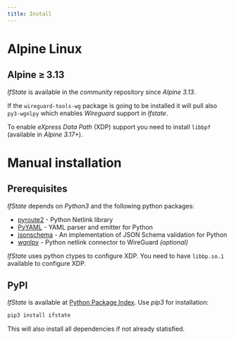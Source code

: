 ```yaml
---
title: Install
---
```


# Alpine Linux


## Alpine ≥ 3.13

*IfState* is available in the *community* repository since *Alpine 3.13*.

If the `wireguard-tools-wg` package is going to be installed it will pull also `py3-wgnlpy` which enables *Wireguard* support in *Ifstate*.

To enable *eXpress Data Path* (XDP) support you need to install `libbpf` (available in *Alpine 3.17+*).

# Manual installation

## Prerequisites

*IfState* depends on *Python3* and the following python packages:
- [pyroute2](https://pyroute2.org/) - Python Netlink library
- [PyYAML](https://pyyaml.org/) - YAML parser and emitter for Python
- [jsonschema](https://github.com/Julian/jsonschema) - An implementation of JSON Schema validation for Python
- [wgnlpy](https://github.com/ArgosyLabs/wgnlpy) - Python netlink connector to WireGuard *(optional)*

*IfState* uses python ctypes to configure XDP. You need to have `libbp.so.1` available to configure XDP.

## PyPI

*IfState* is available at [Python Package Index](https://pypi.org/project/ifstate/).  Use *pip3* for installation:

```bash
pip3 install ifstate
```

This will also install all dependencies if not already statisfied.


